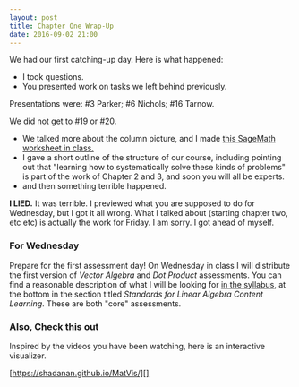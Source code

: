 ```yaml
---
layout: post
title: Chapter One Wrap-Up
date: 2016-09-02 21:00
---
```


We had our first catching-up day. Here is what happened:

  * I took questions.
  * You presented work on tasks we left behind previously.

Presentations were: \#3 Parker; \#6 Nichols; \#16 Tarnow.

We did not get to \#19 or \#20.

  * We talked more about the column picture, and I made [this SageMath worksheet in
  class.](https://cloud.sagemath.com/projects/36700d99-c2a8-4515-86e5-c925d1af1355/files/2016-09-02-142940.sagews)
  * I gave a short outline of the structure of our course, including pointing out
  that "learning how to systematically solve these kinds of problems" is part of
  the work of Chapter 2 and 3, and soon you will all be experts.
  * and then something terrible happened.

**I LIED.** It was terrible. I previewed what you are supposed to do for Wednesday,
but I got it all wrong. What I talked about (starting chapter two, etc etc) is
actually the work for Friday. I am sorry. I got ahead of myself.

### For Wednesday

Prepare for the first assessment day! On Wednesday in class I will distribute the
first version of _Vector Algebra_ and _Dot Product_ assessments. You can find a
reasonable description of what I will be looking for
[in the syllabus]({{site.baseurl}}/syllabus/), at the bottom in the section titled
_Standards for Linear Algebra Content Learning_. These are both "core" assessments.

### Also, Check this out

Inspired by the videos you have been watching, here is an interactive visualizer.

[https://shadanan.github.io/MatVis/][]
